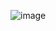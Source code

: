![image](https://github.com/Rahul-chaurasiya/Leetcode-Practice-Problem/assets/77222540/63e9a9ad-7c18-4c74-9fa7-812ace64a76f)
